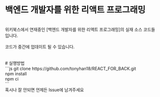 # 백엔드 개발자를 위한 리액트 프로그래밍
<br>
위키북스에서 연재중인 [백엔드 개발자를 위한 리액트 프로그래밍]의 실재 소스 코드들입니다.<br>
<br>
코드가 중간에 업데이트 될 수 있습니다.<br>
<br>
<br>
# 실행방법<br>
```js
git clone https://github.com/tonyhan18/REACT_FOR_BACK.git<br>
npm install<br>
npm ci<br>
```
<br>
혹시나 잘 안되면 언제든 Issue에 남겨주세요<br>
<br>
<br>
<br>
<br>
